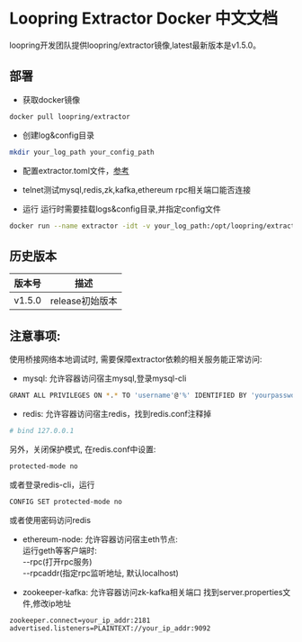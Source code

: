 # Loopring Extractor Docker 中文文档

loopring开发团队提供loopring/extractor镜像,latest最新版本是v1.5.0。<br>

## 部署
* 获取docker镜像
```bash
docker pull loopring/extractor
```
* 创建log&config目录
```bash
mkdir your_log_path your_config_path
```
* 配置extractor.toml文件，[参考](https://github.com/Loopring/relay-cluster/wiki/%E9%83%A8%E7%BD%B2extractor#%E9%83%A8%E7%BD%B2%E9%85%8D%E7%BD%AE%E6%96%87%E4%BB%B6)
* telnet测试mysql,redis,zk,kafka,ethereum rpc相关端口能否连接

* 运行
运行时需要挂载logs&config目录,并指定config文件
```bash
docker run --name extractor -idt -v your_log_path:/opt/loopring/extractor/logs -v your_config_path:/opt/loopring/extractor/config loopring/extractor:latest --config=/opt/loopring/extractor/config/extractor.toml /bin/bash
```

## 历史版本

| 版本号         | 描述         |
|--------------|------------|
| v1.5.0| release初始版本|


## 注意事项:
使用桥接网络本地调试时, 需要保障extractor依赖的相关服务能正常访问:
* mysql: 允许容器访问宿主mysql,登录mysql-cli
```bash
GRANT ALL PRIVILEGES ON *.* TO 'username'@'%' IDENTIFIED BY 'yourpassword' WITH GRANT OPTION;
```

* redis: 允许容器访问宿主redis，找到redis.conf注释掉
```bash
# bind 127.0.0.1
```
另外，关闭保护模式, 在redis.conf中设置:
```bash
protected-mode no
```
或者登录redis-cli，运行
```bash
CONFIG SET protected-mode no
```
或者使用密码访问redis

* ethereum-node: 允许容器访问宿主eth节点:<br>
运行geth等客户端时:<br>
--rpc(打开rpc服务)<br>
--rpcaddr(指定rpc监听地址, 默认localhost)

* zookeeper-kafka: 允许容器访问zk-kafka相关端口
找到server.properties文件,修改ip地址
```bash
zookeeper.connect=your_ip_addr:2181
advertised.listeners=PLAINTEXT://your_ip_addr:9092
```
